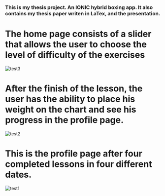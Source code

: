 ### This is my thesis project. An IONIC hybrid boxing app. It also contains my thesis paper writen in LaTex, and the presentation.

# The home page consists of a slider that allows the user to choose the level of difficulty of the exercises
![test3](https://user-images.githubusercontent.com/22816905/91708384-e8fa8300-eb89-11ea-9d99-445adac0c6f5.JPG)

# After the finish of the lesson, the user has the ability to place his weight on the chart and see his progress in the profile page.
![test2](https://user-images.githubusercontent.com/22816905/91708005-53f78a00-eb89-11ea-9143-078ab34e7000.JPG)

# This is the profile page after four completed lessons in four different dates.
![test1](https://user-images.githubusercontent.com/22816905/91707998-52c65d00-eb89-11ea-844c-61041143ff84.JPG)

